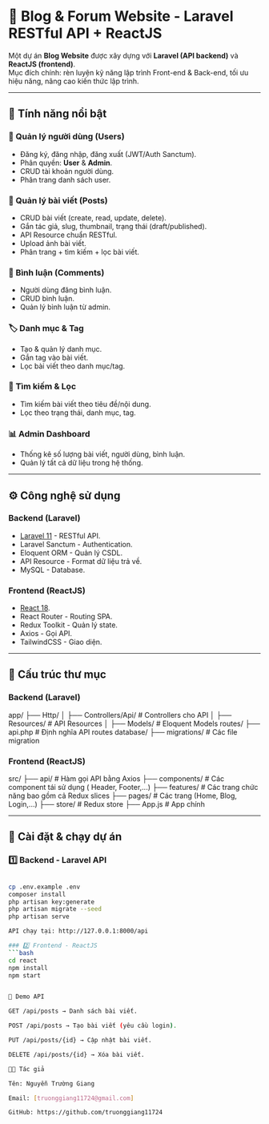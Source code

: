 # 🚀 Blog & Forum Website - Laravel RESTful API + ReactJS

Một dự án **Blog Website** được xây dựng với **Laravel (API backend)** và **ReactJS (frontend)**.  
Mục đích chính: rèn luyện kỹ năng lập trình Front-end & Back-end, tối ưu hiệu năng, nâng cao kiến thức lập trình.

---

## 🌟 Tính năng nổi bật

### 👤 Quản lý người dùng (Users)
- Đăng ký, đăng nhập, đăng xuất (JWT/Auth Sanctum).
- Phân quyền: **User** & **Admin**.
- CRUD tài khoản người dùng.
- Phân trang danh sách user.

### 📝 Quản lý bài viết (Posts)
- CRUD bài viết (create, read, update, delete).
- Gắn tác giả, slug, thumbnail, trạng thái (draft/published).
- API Resource chuẩn RESTful.
- Upload ảnh bài viết.
- Phân trang + tìm kiếm + lọc bài viết.

### 💬 Bình luận (Comments)
- Người dùng đăng bình luận.
- CRUD bình luận.
- Quản lý bình luận từ admin.

### 🏷️ Danh mục & Tag
- Tạo & quản lý danh mục.
- Gắn tag vào bài viết.
- Lọc bài viết theo danh mục/tag.

### 🔎 Tìm kiếm & Lọc
- Tìm kiếm bài viết theo tiêu đề/nội dung.
- Lọc theo trạng thái, danh mục, tag.

### 📊 Admin Dashboard
- Thống kê số lượng bài viết, người dùng, bình luận.
- Quản lý tất cả dữ liệu trong hệ thống.

---

## ⚙️ Công nghệ sử dụng

### Backend (Laravel)
- [Laravel 11](https://laravel.com) - RESTful API.
- Laravel Sanctum - Authentication.
- Eloquent ORM - Quản lý CSDL.
- API Resource - Format dữ liệu trả về.
- MySQL - Database.

### Frontend (ReactJS)
- [React 18](https://react.dev).
- React Router - Routing SPA.
- Redux Toolkit - Quản lý state.
- Axios - Gọi API.
- TailwindCSS - Giao diện.

---

## 📂 Cấu trúc thư mục

### Backend (Laravel)

app/
├── Http/
│ ├── Controllers/Api/ # Controllers cho API
│ ├── Resources/ # API Resources
│
├── Models/ # Eloquent Models
routes/
├── api.php # Định nghĩa API routes
database/
├── migrations/ # Các file migration


### Frontend (ReactJS)
src/
├── api/ # Hàm gọi API bằng Axios
├── components/ # Các component tái sử dụng ( Header, Footer,...)
├── features/ # Các trang chức năng bao gồm cả Redux slices
├── pages/ # Các trang (Home, Blog, Login,...)
├── store/ # Redux store
├── App.js # App chính


---

## 🚀 Cài đặt & chạy dự án

### 1️⃣ Backend - Laravel API
```bash

cp .env.example .env
composer install
php artisan key:generate
php artisan migrate --seed
php artisan serve

API chạy tại: http://127.0.0.1:8000/api

### 2️⃣ Frontend - ReactJS
```bash
cd react
npm install
npm start


🔑 Demo API

GET /api/posts → Danh sách bài viết.

POST /api/posts → Tạo bài viết (yêu cầu login).

PUT /api/posts/{id} → Cập nhật bài viết.

DELETE /api/posts/{id} → Xóa bài viết.

👨‍💻 Tác giả

Tên: Nguyễn Trường Giang

Email: [truonggiang11724@gmail.com]

GitHub: https://github.com/truonggiang11724
